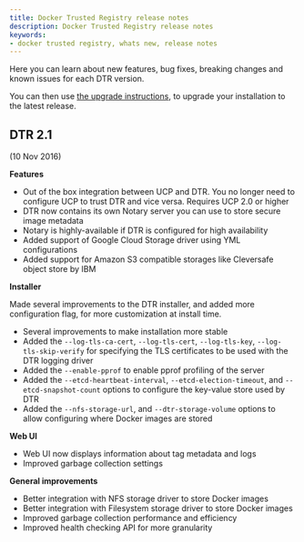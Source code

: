 ```yaml
---
title: Docker Trusted Registry release notes
description: Docker Trusted Registry release notes
keywords:
- docker trusted registry, whats new, release notes
---
```


Here you can learn about new features, bug fixes, breaking changes and
known issues for each DTR version.

You can then use [the upgrade instructions](install/upgrade.md),
to upgrade your installation to the latest release.

## DTR 2.1

(10 Nov 2016)

**Features**

* Out of the box integration between UCP and DTR. You no longer need to
configure UCP to trust DTR and vice versa. Requires UCP 2.0 or higher
* DTR now contains its own Notary server you can use to store secure image
metadata
* Notary is highly-available if DTR is configured for high availability
* Added support of Google Cloud Storage driver using YML configurations
* Added support for Amazon S3 compatible storages like Cleversafe object store
by IBM

**Installer**

Made several improvements to the DTR installer, and added more configuration
flag, for more customization at install time.

* Several improvements to make installation more stable
* Added the `--log-tls-ca-cert`, `--log-tls-cert`, `--log-tls-key`,
`--log-tls-skip-verify` for specifying the TLS certificates to be used
with the DTR logging driver
* Added the `--enable-pprof` to enable pprof profiling of the server
* Added the `--etcd-heartbeat-interval`, `--etcd-election-timeout`, and
`--etcd-snapshot-count` options to configure the key-value store used by DTR
* Added the  `--nfs-storage-url`, and `--dtr-storage-volume` options to allow
configuring where Docker images are stored

**Web UI**

* Web UI now displays information about tag metadata and logs
* Improved garbage collection settings

**General improvements**

* Better integration with NFS storage driver to store Docker images
* Better integration with Filesystem storage driver to store Docker images
* Improved garbage collection performance and efficiency
* Improved health checking API for more granularity
